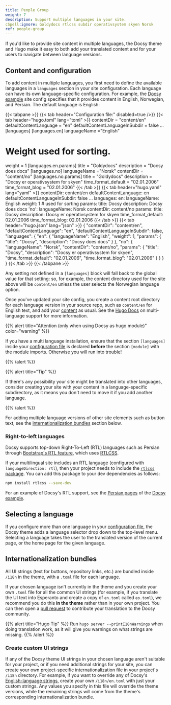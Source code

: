 ```yaml
---
title: People Group
weight: 7
description: Support multiple languages in your site.
cSpell:ignore: Goldydocs rtlcss subdir operativsystem skyen Norsk
ref: people-group
---
```


If you'd like to provide site content in multiple languages, the Docsy theme and
Hugo make it easy to both add your translated content and for your users to
navigate between language versions.

## Content and configuration

To add content in multiple languages, you first need to define the available
languages in a `languages` section in your site configuration. Each language can
have its own language-specific configuration. For example, the [Docsy example]
site config specifies that it provides content in English, Norwegian, and
Persian. The default language is English:

<!-- prettier-ignore-start -->
{{< tabpane >}}
{{< tab header="Configuration file:" disabled=true />}}
{{< tab header="hugo.toml" lang="toml" >}}
contentDir = "content/en"
defaultContentLanguage = "en"
defaultContentLanguageInSubdir = false
...
[languages]
[languages.en]
languageName ="English"
# Weight used for sorting.
weight = 1
[languages.en.params]
title = "Goldydocs"
description = "Docsy does docs"
[languages.no]
languageName ="Norsk"
contentDir = "content/no"
[languages.no.params]
title = "Goldydocs"
description = "Docsy er operativsystem for skyen"
time_format_default = "02.01.2006"
time_format_blog = "02.01.2006"
{{< /tab >}}
{{< tab header="hugo.yaml" lang="yaml" >}}
contentDir: content/en
defaultContentLanguage: en
defaultContentLanguageInSubdir: false
…
languages:
  en:
    languageName: English
    weight: 1 # used for sorting
    params:
      title: Docsy
      description: Docsy does docs
  'no':
    languageName: Norsk
    contentDir: content/no
    params:
      title: Docsy
      description: Docsy er operativsystem for skyen
      time_format_default: 02.01.2006
      time_format_blog: 02.01.2006
{{< /tab >}}
{{< tab header="hugo.json" lang="json" >}}
{
  "contentDir": "content/en",
  "defaultContentLanguage": "en",
  "defaultContentLanguageInSubdir": false,
  "languages": {
    "en": {
      "languageName": "English",
      "weight": 1,
      "params": {
        "title": "Docsy",
        "description": "Docsy does docs"
      }
  },
    "no": {
      "languageName": "Norsk",
      "contentDir": "content/no",
      "params": {
        "title": "Docsy",
        "description": "Docsy er operativsystem for skyen",
        "time_format_default": "02.01.2006",
        "time_format_blog": "02.01.2006"
      }
    }
  }
}
{{< /tab >}}
{{< /tabpane >}}
<!-- prettier-ignore-end -->

Any setting not defined in a `[languages]` block will fall back to the global
value for that setting: so, for example, the content directory used for the site
above will be `content/en` unless the user selects the Norwegian language
option.

Once you've updated your site config, you create a content root directory for
each language version in your source repo, such as `content/en` for English
text, and add your [content](/docs/adding-content/content/) as usual. See the
[Hugo Docs](https://gohugo.io/content-management/multilingual) on multi-language
support for more information.

{{% alert title="Attention (only when using Docsy as hugo module)" color="warning" %}}

If you have a multi language installation, ensure that the section `[languages]`
inside your
[configuration file](https://gohugo.io/getting-started/configuration/#configuration-file)
is declared **before** the section `[module]` with the module imports. Otherwise
you will run into trouble!

{{% /alert %}}

{{% alert title="Tip" %}}

If there's any possibility your site might be translated into other languages,
consider creating your site with your content in a language-specific
subdirectory, as it means you don't need to move it if you add another language.

{{% /alert %}}

For adding multiple language versions of other site elements such as button
text, see the [internationalization bundles](#internationalization-bundles)
section below.

### Right-to-left languages

Docsy supports top-down Right-To-Left (RTL) languages such as Persian through
[Bootstrap's RTL feature][bs-rtl], which uses [RTLCSS].

If your multilingual site includes an RTL language (configured with
`languageDirection: rtl`), then your project needs to include the [`rtlcss`
package]. You can add this package to your dev dependencies as follows:

```sh
npm install rtlcss --save-dev
```

For an example of Docsy's RTL support, see the [Persian pages] of the [Docsy
example].

[bs-rtl]: https://getbootstrap.com/docs/5.3/getting-started/rtl/
[RTLCSS]: https://rtlcss.com/
[`rtlcss` package]: https://www.npmjs.com/package/rtlcss
[Persian pages]: https://example.docsy.dev/fa/

## Selecting a language

If you configure more than one language in your
[configuration file](https://gohugo.io/getting-started/configuration/#configuration-file),
the Docsy theme adds a language selector drop down to the top-level menu.
Selecting a language takes the user to the translated version of the current
page, or the home page for the given language.

## Internationalization bundles

All UI strings (text for buttons, repository links, etc.) are bundled inside
`/i18n` in the theme, with a `.toml` file for each language.

If your chosen language isn't currently in the theme and you create your own
`.toml` file for all the common UI strings (for example, if you translate the UI
text into Esperanto and create a copy of `en.toml` called `eo.toml`), we
recommend you do this **in the theme** rather than in your own project. You can
then open a
[pull request](https://docs.github.com/en/pull-requests/collaborating-with-pull-requests/proposing-changes-to-your-work-with-pull-requests/creating-a-pull-request)
to contribute your translation to the Docsy community.

{{% alert title="Hugo Tip" %}} Run `hugo server --printI18nWarnings` when doing
translation work, as it will give you warnings on what strings are missing.
{{% /alert %}}

### Create custom UI strings

If any of the Docsy theme UI strings in your chosen language aren't suitable for
your project, or if you need additional strings for your site, you can create
your own project-specific internationalization file in your project's `/i18n`
directory. For example, if you want to override any of Docsy's
[English-language strings](https://github.com/google/docsy/blob/main/i18n/en.toml),
create your own `/i18n/en.toml` with just your custom strings. Any values you
specify in this file will override the theme versions, while the remaining
strings will come from the theme's corresponding internationalization bundle.

[Docsy example]: https://example.docsy.dev/
